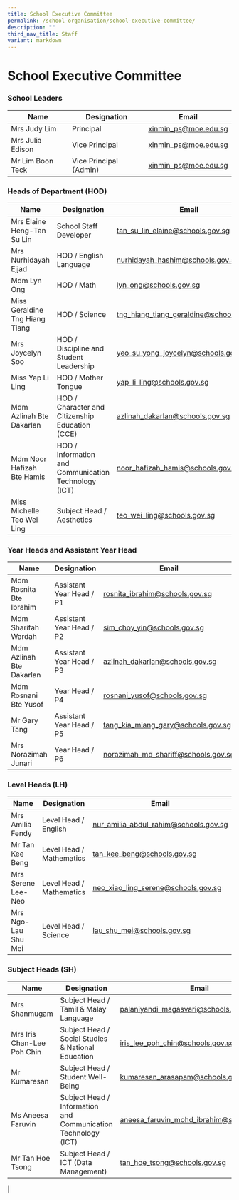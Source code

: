 ```yaml
---
title: School Executive Committee
permalink: /school-organisation/school-executive-committee/
description: ""
third_nav_title: Staff
variant: markdown
---
```

# **School Executive Committee**

### School Leaders


| Name 	| Designation 	| Email 	|
|---	|---	|---	|
| Mrs Judy Lim 	| Principal 	| [xinmin_ps@moe.edu.sg](mailto:xinmin_ps@moe.edu.sg) 	|
| Mrs Julia Edison 	| Vice Principal 	| [xinmin_ps@moe.edu.sg](mailto:xinmin_ps@moe.edu.sg) 	|
| Mr Lim Boon Teck 	| Vice Principal (Admin) 	| [xinmin_ps@moe.edu.sg](mailto:xinmin_ps@moe.edu.sg) 	|

### Heads of Department (HOD)

| Name 	| Designation 	| Email 	|
|---	|---	|---	|
| Mrs Elaine Heng-Tan Su Lin 	| School Staff Developer 	| [tan_su_lin_elaine@schools.gov.sg](mailto:tan_su_lin_elaine@schools.gov.sg) 	|
| Mrs Nurhidayah Ejjad 	| HOD / English Language 	| [nurhidayah_hashim@schools.gov.sg](mailto:nurhidayah_hashim@schools.gov.sg) 	|
| Mdm Lyn Ong 	| HOD / Math 	| [lyn_ong@schools.gov.sg](lyn_ong@schools.gov.sg) 	|
| Miss Geraldine Tng Hiang Tiang 	| HOD / Science 	| [tng_hiang_tiang_geraldine@schools.gov.sg](mailto:tng_hiang_tiang_geraldine@schools.gov.sg) 	|
| Mrs Joycelyn Soo 	| HOD / Discipline and Student Leadership 	| [yeo_su_yong_joycelyn@schools.gov.sg](mailto:yeo_su_yong_joycelyn@schools.gov.sg) 	|
| Miss Yap Li Ling 	| HOD / Mother Tongue 	| [yap_li_ling@schools.gov.sg](mailto:yap_li_ling@schools.gov.sg) 	|
| Mdm Azlinah Bte Dakarlan  	| HOD / Character and Citizenship Education (CCE) 	| [azlinah_dakarlan@schools.gov.sg](mailto:azlinah_dakarlan@schools.gov.sg) 	|
| Mdm Noor Hafizah Bte Hamis 	| HOD / Information and Communication Technology (ICT) 	| noor_hafizah_hamis@schools.gov.sg 	|
| Miss Michelle Teo Wei Ling 	| Subject Head / Aesthetics 	| [teo_wei_ling@schools.gov.sg](mailto:teo_wei_ling@schools.gov.sg) 	


### Year Heads and Assistant Year Head


| Name 	| Designation 	| Email 	|
|---	|---	|---	|
| Mdm Rosnita Bte Ibrahim 	| Assistant Year Head / P1 	| rosnita_ibrahim@schools.gov.sg	|
| Mdm Sharifah Wardah  	| Assistant Year Head / P2	| sim_choy_yin@schools.gov.sg	|
| Mdm Azlinah Bte Dakarlan 	| Assistant Year Head / P3 	| azlinah_dakarlan@schools.gov.sg	|
| Mdm Rosnani Bte Yusof  	| Year Head / P4 	| rosnani_yusof@schools.gov.sg
| Mr Gary Tang 	|  Assistant Year Head / P5	| tang_kia_miang_gary@schools.gov.sg|
| Mrs Norazimah Junari 	| Year Head  / P6 	| norazimah_md_shariff@schools.gov.sg|


### Level Heads (LH)

| Name 	| Designation 	| Email 	|
|---	|---	|---	|
|Mrs Amilia Fendy | Level Head / English | [nur_amilia_abdul_rahim@schools.gov.sg](nur_amilia_abdul_rahim@schools.gov.sg)|
| Mr Tan Kee Beng 	| Level Head / Mathematics 	| [tan_kee_beng@schools.gov.sg](mailto:tan_kee_beng@schools.gov.sg) 	|
| Mrs Serene Lee-Neo 	| Level Head / Mathematics 	| [neo_xiao_ling_serene@schools.gov.sg](mailto:neo_xiao_ling_serene@schools.gov.sg) 	|
| Mrs Ngo-Lau Shu Mei 	| Level Head / Science 	| [lau_shu_mei@schools.gov.sg](mailto:lau_shu_mei@schools.gov.sg) 	|


### Subject Heads (SH)

| Name 	| Designation 	| Email 	|
|---	|---	|---	|
| Mrs Shanmugam 	| Subject Head / Tamil & Malay Language	| [palaniyandi_magasvari@schools.gov.sg](palaniyandi_magasvari@schools.gov.sg) |
| Mrs Iris Chan-Lee Poh Chin 	| Subject Head / Social Studies & National Education 	| [iris_lee_poh_chin@schools.gov.sg](mailto:iris_lee_poh_chin@schools.gov.sg) 	|
| Mr Kumaresan 	|  Subject Head / Student Well-Being 	| [kumaresan_arasapam@schools.gov.sg](mailto:kumaresan_arasapam@schools.gov.sg) 	|
| Ms Aneesa Faruvin 	| Subject Head / Information and Communication Technology (ICT) 	| [aneesa_faruvin_mohd_ibrahim@schools.gov.sg ](aneesa_faruvin_mohd_ibrahim@schools.gov.sg ) |
|Mr Tan Hoe Tsong | Subject Head / ICT (Data Management) | [tan_hoe_tsong@schools.gov.sg](tan_hoe_tsong@schools.gov.sg)|
|